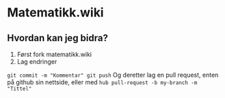 # Matematikk.wiki 


## Hvordan kan jeg bidra? 

1. Først fork matematikk.wiki
2. Lag endringer

`
git commit -m "Kommentar"
git push
`
Og deretter lag en pull request, enten på github sin nettside, eller med `hub pull-request -b my-branch -m "Tittel"`

